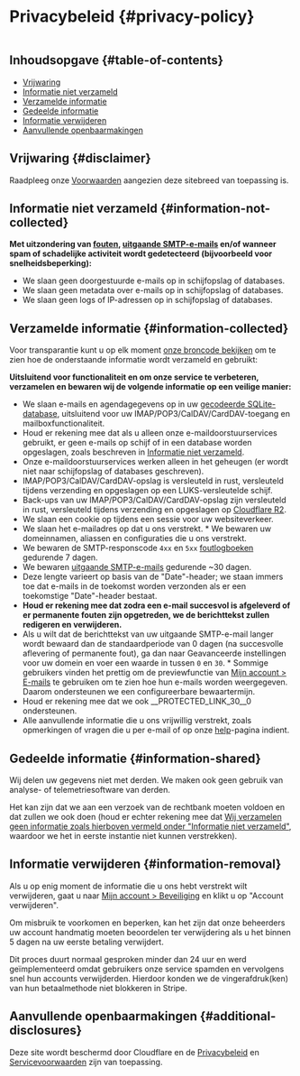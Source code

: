 # Privacybeleid {#privacy-policy}

<img loading="lazy" src="/img/articles/privacy.webp" alt="" class="rounded-lg" />

## Inhoudsopgave {#table-of-contents}

* [Vrijwaring](#disclaimer)
* [Informatie niet verzameld](#information-not-collected)
* [Verzamelde informatie](#information-collected)
* [Gedeelde informatie](#information-shared)
* [Informatie verwijderen](#information-removal)
* [Aanvullende openbaarmakingen](#additional-disclosures)

## Vrijwaring {#disclaimer}

Raadpleeg onze [Voorwaarden](/terms) aangezien deze sitebreed van toepassing is.

## Informatie niet verzameld {#information-not-collected}

**Met uitzondering van [fouten](/faq#do-you-store-error-logs), [uitgaande SMTP-e-mails](/faq#do-you-support-sending-email-with-smtp) en/of wanneer spam of schadelijke activiteit wordt gedetecteerd (bijvoorbeeld voor snelheidsbeperking):**

* We slaan geen doorgestuurde e-mails op in schijfopslag of databases.
* We slaan geen metadata over e-mails op in schijfopslag of databases.
* We slaan geen logs of IP-adressen op in schijfopslag of databases.

## Verzamelde informatie {#information-collected}

Voor transparantie kunt u op elk moment <a href="https://github.com/forwardemail" target="_blank" rel="noopener noreferrer">onze broncode bekijken</a> om te zien hoe de onderstaande informatie wordt verzameld en gebruikt:

**Uitsluitend voor functionaliteit en om onze service te verbeteren, verzamelen en bewaren wij de volgende informatie op een veilige manier:**

* We slaan e-mails en agendagegevens op in uw [gecodeerde SQLite-database](/blog/docs/best-quantum-safe-encrypted-email-service), uitsluitend voor uw IMAP/POP3/CalDAV/CardDAV-toegang en mailboxfunctionaliteit.
* Houd er rekening mee dat als u alleen onze e-maildoorstuurservices gebruikt, er geen e-mails op schijf of in een database worden opgeslagen, zoals beschreven in [Informatie niet verzameld](#information-not-collected).
* Onze e-maildoorstuurservices werken alleen in het geheugen (er wordt niet naar schijfopslag of databases geschreven).
* IMAP/POP3/CalDAV/CardDAV-opslag is versleuteld in rust, versleuteld tijdens verzending en opgeslagen op een LUKS-versleutelde schijf.
* Back-ups van uw IMAP/POP3/CalDAV/CardDAV-opslag zijn versleuteld in rust, versleuteld tijdens verzending en opgeslagen op [Cloudflare R2](https://www.cloudflare.com/developer-platform/r2/).
* We slaan een cookie op tijdens een sessie voor uw websiteverkeer.
* We slaan het e-mailadres op dat u ons verstrekt. * We bewaren uw domeinnamen, aliassen en configuraties die u ons verstrekt.
* We bewaren de SMTP-responscode `4xx` en `5xx` [foutlogboeken](/faq#do-you-store-error-logs) gedurende 7 dagen.
* We bewaren [uitgaande SMTP-e-mails](/faq#do-you-support-sending-email-with-smtp) gedurende \~30 dagen.
* Deze lengte varieert op basis van de "Date"-header; we staan immers toe dat e-mails in de toekomst worden verzonden als er een toekomstige "Date"-header bestaat.
* **Houd er rekening mee dat zodra een e-mail succesvol is afgeleverd of er permanente fouten zijn opgetreden, we de berichttekst zullen redigeren en verwijderen.**
* Als u wilt dat de berichttekst van uw uitgaande SMTP-e-mail langer wordt bewaard dan de standaardperiode van 0 dagen (na succesvolle aflevering of permanente fout), ga dan naar Geavanceerde instellingen voor uw domein en voer een waarde in tussen `0` en `30`. * Sommige gebruikers vinden het prettig om de previewfunctie van [Mijn account > E-mails](/my-account/emails) te gebruiken om te zien hoe hun e-mails worden weergegeven. Daarom ondersteunen we een configureerbare bewaartermijn.
* Houd er rekening mee dat we ook __PROTECTED_LINK_30__0 ondersteunen.
* Alle aanvullende informatie die u ons vrijwillig verstrekt, zoals opmerkingen of vragen die u per e-mail of op onze <a href="/help">help</a>-pagina indient.

## Gedeelde informatie {#information-shared}

Wij delen uw gegevens niet met derden. We maken ook geen gebruik van analyse- of telemetriesoftware van derden.

Het kan zijn dat we aan een verzoek van de rechtbank moeten voldoen en dat zullen we ook doen (houd er echter rekening mee dat [Wij verzamelen geen informatie zoals hierboven vermeld onder "Informatie niet verzameld"](#information-not-collected), waardoor we het in eerste instantie niet kunnen verstrekken).

## Informatie verwijderen {#information-removal}

Als u op enig moment de informatie die u ons hebt verstrekt wilt verwijderen, gaat u naar <a href="/my-account/security">Mijn account > Beveiliging</a> en klikt u op "Account verwijderen".

Om misbruik te voorkomen en beperken, kan het zijn dat onze beheerders uw account handmatig moeten beoordelen ter verwijdering als u het binnen 5 dagen na uw eerste betaling verwijdert.

Dit proces duurt normaal gesproken minder dan 24 uur en werd geïmplementeerd omdat gebruikers onze service spamden en vervolgens snel hun accounts verwijderden. Hierdoor konden we de vingerafdruk(ken) van hun betaalmethode niet blokkeren in Stripe.

## Aanvullende openbaarmakingen {#additional-disclosures}

Deze site wordt beschermd door Cloudflare en de [Privacybeleid](https://www.cloudflare.com/privacypolicy/) en [Servicevoorwaarden](https://www.cloudflare.com/website-terms/) zijn van toepassing.